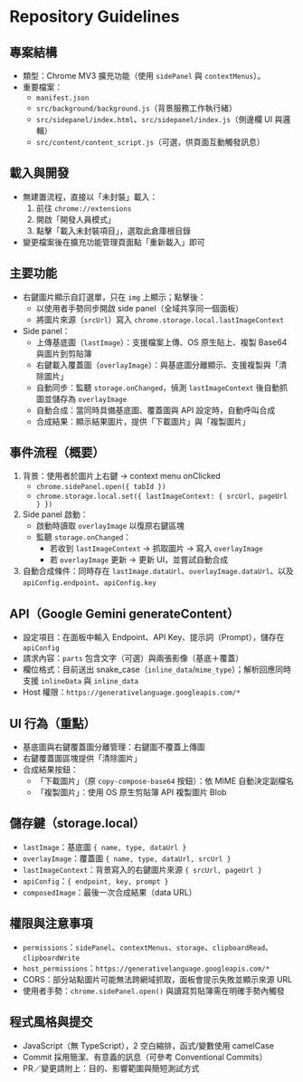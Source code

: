 # Repository Guidelines

## 專案結構
- 類型：Chrome MV3 擴充功能（使用 `sidePanel` 與 `contextMenus`）。
- 重要檔案：
  - `manifest.json`
  - `src/background/background.js`（背景服務工作執行緒）
  - `src/sidepanel/index.html`、`src/sidepanel/index.js`（側邊欄 UI 與邏輯）
  - `src/content/content_script.js`（可選，供頁面互動觸發訊息）

## 載入與開發
- 無建置流程，直接以「未封裝」載入：
  1) 前往 `chrome://extensions`
  2) 開啟「開發人員模式」
  3) 點擊「載入未封裝項目」，選取此倉庫根目錄
- 變更檔案後在擴充功能管理頁面點「重新載入」即可

## 主要功能
- 右鍵圖片顯示自訂選單，只在 `img` 上顯示；點擊後：
  - 以使用者手勢同步開啟 side panel（全域共享同一個面板）
  - 將圖片來源（`srcUrl`）寫入 `chrome.storage.local.lastImageContext`
- Side panel：
  - 上傳基底圖（`lastImage`）：支援檔案上傳、OS 原生貼上、複製 Base64 與圖片到剪貼簿
  - 右鍵載入覆蓋圖（`overlayImage`）：與基底圖分離顯示、支援複製與「清除圖片」
  - 自動同步：監聽 `storage.onChanged`，偵測 `lastImageContext` 後自動抓圖並儲存為 `overlayImage`
  - 自動合成：當同時具備基底圖、覆蓋圖與 API 設定時，自動呼叫合成
  - 合成結果：顯示結果圖片，提供「下載圖片」與「複製圖片」

## 事件流程（概要）
1. 背景：使用者於圖片上右鍵 → context menu onClicked
   - `chrome.sidePanel.open({ tabId })`
   - `chrome.storage.local.set({ lastImageContext: { srcUrl, pageUrl } })`
2. Side panel 啟動：
   - 啟動時讀取 `overlayImage` 以復原右鍵區塊
   - 監聽 `storage.onChanged`：
     - 若收到 `lastImageContext` → 抓取圖片 → 寫入 `overlayImage`
     - 若 `overlayImage` 更新 → 更新 UI，並嘗試自動合成
3. 自動合成條件：同時存在 `lastImage.dataUrl`、`overlayImage.dataUrl`、以及 `apiConfig.endpoint`、`apiConfig.key`

## API（Google Gemini generateContent）
- 設定項目：在面板中輸入 Endpoint、API Key、提示詞（Prompt），儲存在 `apiConfig`
- 請求內容：`parts` 包含文字（可選）與兩張影像（基底＋覆蓋）
- 欄位格式：目前送出 snake_case（`inline_data`/`mime_type`）；解析回應同時支援 `inlineData` 與 `inline_data`
- Host 權限：`https://generativelanguage.googleapis.com/*`

## UI 行為（重點）
- 基底圖與右鍵覆蓋圖分離管理：右鍵圖不覆蓋上傳圖
- 右鍵覆蓋圖區塊提供「清除圖片」
- 合成結果按鈕：
  - 「下載圖片」（原 `copy-compose-base64` 按鈕）：依 MIME 自動決定副檔名
  - 「複製圖片」：使用 OS 原生剪貼簿 API 複製圖片 Blob

## 儲存鍵（storage.local）
- `lastImage`：基底圖 `{ name, type, dataUrl }`
- `overlayImage`：覆蓋圖 `{ name, type, dataUrl, srcUrl }`
- `lastImageContext`：背景寫入的右鍵圖片來源 `{ srcUrl, pageUrl }`
- `apiConfig`：`{ endpoint, key, prompt }`
- `composedImage`：最後一次合成結果（data URL）

## 權限與注意事項
- `permissions`：`sidePanel`、`contextMenus`、`storage`、`clipboardRead`、`clipboardWrite`
- `host_permissions`：`https://generativelanguage.googleapis.com/*`
- CORS：部分站點圖片可能無法跨網域抓取，面板會提示失敗並顯示來源 URL
- 使用者手勢：`chrome.sidePanel.open()` 與讀寫剪貼簿需在明確手勢內觸發

## 程式風格與提交
- JavaScript（無 TypeScript），2 空白縮排，函式/變數使用 camelCase
- Commit 採用簡潔、有意義的訊息（可參考 Conventional Commits）
- PR／變更請附上：目的、影響範圍與簡短測試方式
